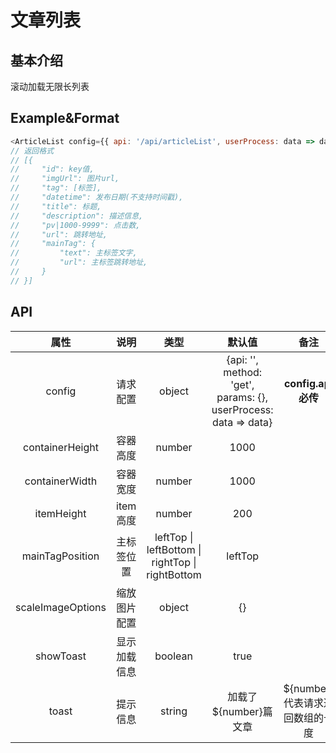 # 文章列表

## 基本介绍

滚动加载无限长列表

## Example&Format

```javascript
<ArticleList config={{ api: '/api/articleList', userProcess: data => data.list }}></ArticleList>
// 返回格式
// [{
//     "id": key值,
//     "imgUrl": 图片url,
//     "tag": [标签],
//     "datetime": 发布日期(不支持时间戳),
//     "title": 标题,
//     "description": 描述信息,
//     "pv|1000-9999": 点击数,
//     "url": 跳转地址,
//     "mainTag": {
//         "text": 主标签文字,
//         "url": 主标签跳转地址,
//     }
// }]

```

## API

<!--
&#124;
|   属性   |   说明   |  类型  | 默认值 |             备注              |
| :------: | :------: | :----: | :----: | :---------------------------: |
| | | | |
 -->

|       属性        |     说明     |                             类型                             |                默认值                |              备注               |
| :---------------: | :----------: | :----------------------------------------------------------: | :----------------------------------: | :-----------------------------: |
|      config       |   请求配置   |                            object                            | {api: '', method: 'get', params: {}, userProcess: data => data} |            **config.api必传**             |
|  containerHeight  |   容器高度   |                            number                            |                 1000                 |
|  containerWidth   |   容器宽度   |                            number                            |                 1000                 |
|    itemHeight     |  item 高度   |                            number                            |                 200                  |
|  mainTagPosition  |  主标签位置  | leftTop &#124; leftBottom &#124; rightTop &#124; rightBottom |               leftTop                |
| scaleImageOptions | 缩放图片配置 |                            object                            |                  {}                  |
|     showToast     | 显示加载信息 |                           boolean                            |                 true                 |
|       toast       |   提示信息   |                            string                            |        加载了${number}篇文章         | ${number}代表请求返回数组的长度 |
